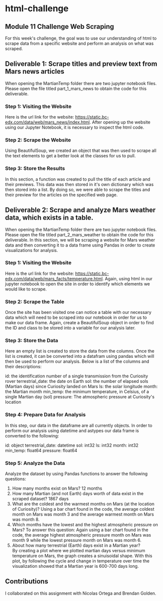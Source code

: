 # html-challenge
## Module 11 Challenge Web Scraping

For this week's challenge, the goal was to use our understanding of html to scrape data from a specific website and perform an analysis on what was scraped. 

## Deliverable 1: Scrape titles and preview text from Mars news articles
When opening the MartianTemp folder there are two jupyter notebook files. Please open the file titled part_1_mars_news to obtain the code for this deliverable. 

### Step 1: Visiting the Website
Here is the url link for the website: https://static.bc-edx.com/data/web/mars_news/index.html. After opening up the website using our Jupyter Notebook, it is necessary to inspect the html code.

### Step 2: Scrape the Website
Using BeautifulSoup, we created an object that was then used to scrape all the text elements to get a better look at the classes for us to pull.

### Step 3: Store the Results
In this section, a function was created to pull the title of each article and their previews. This data was then stored in it's own dictionary which was then stored into a list. By doing so, we were able
to scrape the titles and their preview for the articles on the specified web page. 


## Deliverable 2: Scrape and analyze Mars weather data, which exists in a table.
When opening the MartianTemp folder there are two jupyter notebook files. Please open the file titled part_2_mars_weather to obtain the code for this deliverable. In this section, we will be scraping a website for Mars weather data
and then converting it to a data frame using Pandas in order to create visualizations for analysis.

### Step 1: Visiting the Website
Here is the url link for the website: https://static.bc-edx.com/data/web/mars_facts/temperature.html. Again, using html in our jupyter notebook to open the site in order to identify which elements we would like to scrape.

### Step 2: Scrape the Table
Once the site has been visited one can notice a table with our necessary data which will need to be scraped into our notebook in order for us to make our data frame. Again, create a BeautifulSoup object in order to find the ID and class to be stored
into a variable for our analysis later.

### Step 3: Store the Data
Here an empty list is created to store the data from the columns. Once the list is created, it can be converted into a datafram using pandas which will then be used to perform our analysis.
Below is a list of the columns and their descriptions:

id: the identification number of a single transmission from the Curiosity rover
terrestrial_date: the date on Earth
sol: the number of elapsed sols (Martian days) since Curiosity landed on Mars
ls: the solar longitude
month: the Martian month
min_temp: the minimum temperature, in Celsius, of a single Martian day (sol)
pressure: The atmospheric pressure at Curiosity's location

### Step 4: Prepare Data for Analysis
In this step, our data in the dataframe are all currently objects. In order to perform our analysis using datetime and astypes our data frame is converted to the following:

id: object
terrestrial_date: datetime
sol: int32
ls: int32
month: int32
min_temp: float64
pressure: float64

### Step 5: Analyze the Data
Analyze the dataset by using Pandas functions to answer the following questions:

1. How many months exist on Mars?
   12 months
2. How many Martian (and not Earth) days worth of data exist in the scraped dataset?
   1867 days
3. What are the coldest and the warmest months on Mars (at the location of Curiosity)? 
   Using a bar chart found in the code, the average coldest month on Mars was month 3 and the average warmest
   month on Mars was month 8.
4. Which months have the lowest and the highest atmospheric pressure on Mars? To answer this question:
   Again using a bar chart found in the code, the average highest atmospheric pressure month on Mars was
   month 9 while the lowest pressure month on Mars was month 6.
5. About how many terrestrial (Earth) days exist in a Martian year?   
   By creating a plot where we plotted martian days versus minimum temperature on Mars, the graph creates
   a sinuisoidal shape. With this plot, by following the cycle and change in temperature over time the
   visualization showed that a Martian year is 600-700 days long. 


## Contributions
I collaborated on this assignment with Nicolas Ortega and Brendan Golden.
